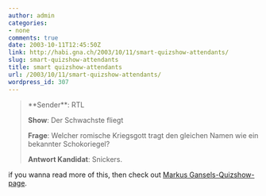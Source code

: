 ```yaml
---
author: admin
categories:
- none
comments: true
date: 2003-10-11T12:45:50Z
link: http://habi.gna.ch/2003/10/11/smart-quizshow-attendants/
slug: smart-quizshow-attendants
title: smart quizshow-attendants
url: /2003/10/11/smart-quizshow-attendants/
wordpress_id: 307
---
```


<blockquote>**Sender**: RTL   

**Show**: Der Schwachste fliegt  

**Frage**: Welcher romische Kriegsgott tragt den gleichen Namen wie ein bekannter Schokoriegel?
> 
> 

**Antwort Kandidat**: Snickers.
</blockquote>


if you wanna read more of this, then check out [Markus Gansels-Quizshow-page](http://www.unmoralische.de/quizshow.htm).
